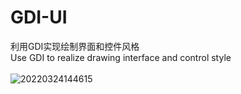 # GDI-UI
利用GDI实现绘制界面和控件风格<br>
Use GDI to realize drawing interface and control style<br><br>
<img src='https://i.postimg.cc/GhV7H0hG/20220324144615.png' border='0' alt='20220324144615'/>
